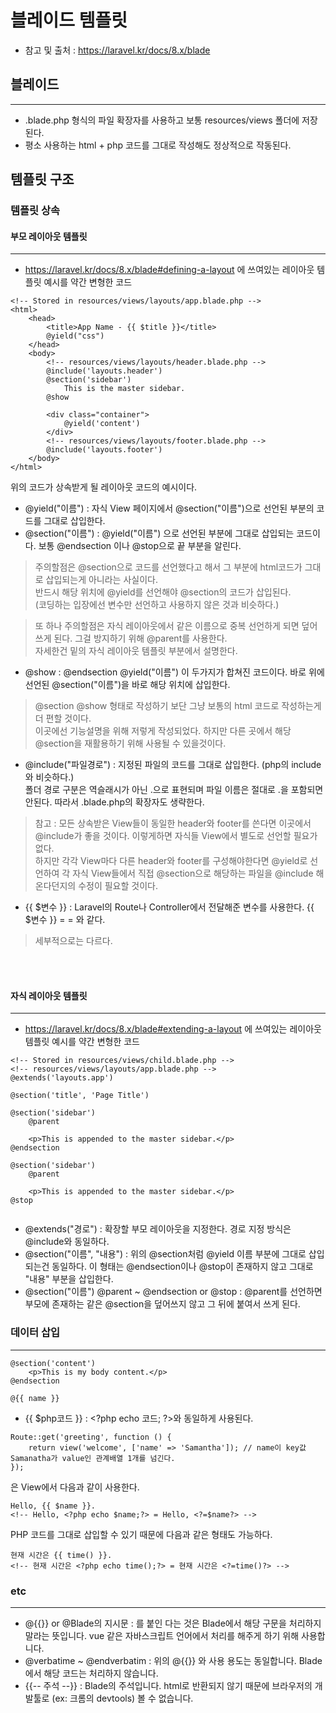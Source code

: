 # 블레이드 템플릿
- 참고 및 출처 : https://laravel.kr/docs/8.x/blade
## 블레이드
***
- .blade.php 형식의 파일 확장자를 사용하고 보통 resources/views 폴더에 저장된다.  
- 평소 사용하는 html + php 코드를 그대로 작성해도 정상적으로 작동된다.
## 템플릿 구조
### 템플릿 상속
#### 부모 레이아웃 템플릿
***
- https://laravel.kr/docs/8.x/blade#defining-a-layout 에 쓰여있는 레이아웃 템플릿 예시를 약간 변형한 코드  
```
<!-- Stored in resources/views/layouts/app.blade.php -->
<html>
    <head>
        <title>App Name - {{ $title }}</title>
        @yield("css")
    </head>
    <body>
        <!-- resources/views/layouts/header.blade.php -->
        @include('layouts.header')
        @section('sidebar')
            This is the master sidebar.
        @show

        <div class="container">
            @yield('content')
        </div>
        <!-- resources/views/layouts/footer.blade.php -->
        @include('layouts.footer')
    </body>
</html>
```
위의 코드가 상속받게 될 레이아웃 코드의 예시이다.
- @yield("이름") : 자식 View 페이지에서 @section("이름")으로 선언된 부분의 코드를 그대로 삽입한다.
- @section("이름") : @yield("이름") 으로 선언된 부분에 그대로 삽입되는 코드이다. 보통 @endsection 이나 @stop으로 끝 부분을 알린다.
> 주의할점은 @section으로 코드를 선언했다고 해서 그 부분에 html코드가 그대로 삽입되는게 아니라는 사실이다.  
> 반드시 해당 위치에 @yield를 선언해야 @section의 코드가 삽입된다.  
> (코딩하는 입장에선 변수만 선언하고 사용하지 않은 것과 비슷하다.)

> 또 하나 주의할점은 자식 레이아웃에서 같은 이름으로 중복 선언하게 되면 덮어쓰게 된다. 그걸 방지하기 위해 @parent를 사용한다.  
> 자세한건 밑의 자식 레이아웃 템플릿 부분에서 설명한다. 
- @show : @endsection @yield("이름") 이 두가지가 합쳐진 코드이다. 바로 위에 선언된 @section("이름")을 바로 해당 위치에 삽입한다.
> @section @show 형태로 작성하기 보단 그냥 보통의 html 코드로 작성하는게 더 편할 것이다.   
> 이곳에선 기능설명을 위해 저렇게 작성되었다. 하지만 다른 곳에서 해당 @section을 재활용하기 위해 사용될 수 있을것이다.
- @include("파일경로") : 지정된 파일의 코드를 그대로 삽입한다. (php의 include와 비슷하다.)  
  폴더 경로 구분은 역슬래시가 아닌 .으로 표현되며 파일 이름은 절대로 .을 포함되면 안된다. 따라서 .blade.php의 확장자도 생략한다. 
> 참고 : 모든 상속받은 View들이 동일한 header와 footer를 쓴다면 이곳에서 @include가 좋을 것이다. 이렇게하면 자식들 View에서 별도로 선언할 필요가 없다.  
> 하지만 각각 View마다 다른 header와 footer를 구성해야한다면 @yield로 선언하여 각 자식 View들에서 
> 직접 @section으로 해당하는 파일을 @include 해온다던지의 수정이 필요할 것이다.
- {{ $변수 }} : Laravel의 Route나 Controller에서 전달해준 변수를 사용한다. {{ $변수 }} = <?=$변수?> = <?php echo $변수; ?> 와 같다.
> 세부적으로는 다르다.

<br></br>
#### 자식 레이아웃 템플릿
***
- https://laravel.kr/docs/8.x/blade#extending-a-layout 에 쓰여있는 레이아웃 템플릿 예시를 약간 변형한 코드
```
<!-- Stored in resources/views/child.blade.php -->
<!-- resources/views/layouts/app.blade.php -->
@extends('layouts.app') 

@section('title', 'Page Title')

@section('sidebar')
    @parent

    <p>This is appended to the master sidebar.</p>
@endsection

@section('sidebar')
    @parent

    <p>This is appended to the master sidebar.</p>
@stop


```
- @extends("경로") : 확장할 부모 레이아웃을 지정한다. 경로 지정 방식은 @include와 동일하다.
- @section("이름", "내용") : 위의 @section처럼 @yield 이름 부분에 그대로 삽입되는건 동일하다. 이 형태는 @endsection이나 @stop이 존재하지 않고
그대로 "내용" 부분을 삽입한다.
- @section("이름") @parent ~ @endsection or @stop : @parent를 선언하면 부모에 존재하는 같은 @section을 덮어쓰지 않고 그 뒤에 붙여서 쓰게 된다.


### 데이터 삽입
***
```
@section('content')
    <p>This is my body content.</p>
@endsection

@{{ name }}
```
- {{ $php코드 }} : \<?php echo 코드; ?>와 동일하게 사용된다.
```
Route::get('greeting', function () {
    return view('welcome', ['name' => 'Samantha']); // name이 key값 Samanatha가 value인 관계배열 1개를 넘긴다. 
});
```
은 View에서 다음과 같이 사용한다.
```
Hello, {{ $name }}.
<!-- Hello, <?php echo $name;?> = Hello, <?=$name?> -->
```
PHP 코드를 그대로 삽입할 수 있기 때문에 다음과 같은 형태도 가능하다.
```
현재 시간은 {{ time() }}. 
<!-- 현재 시간은 <?php echo time();?> = 현재 시간은 <?=time()?> -->
```

### etc
***
- @{{}} or @Blade의 지시문 : 를 붙인 다는 것은 Blade에서 해당 구문을 처리하지 말라는 뜻입니다. vue 같은 자바스크립트 언어에서 처리를 해주게 하기 위해 사용합니다.
- @verbatime ~ @endverbatim : 위의 @{{}} 와 사용 용도는 동일합니다. Blade에서 해당 코드는 처리하지 않습니다.
- {{-- 주석 --}} : Blade의 주석입니다. html로 반환되지 않기 때문에 브라우저의 개발툴로 (ex: 크롬의 devtools) 볼 수 없습니다. 
